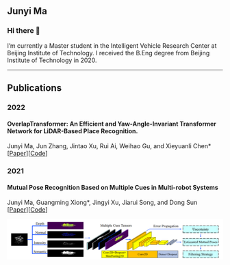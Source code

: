 ## Junyi Ma

### Hi there 👋

I’m currently a Master student in the Intelligent Vehicle Research Center at Beijing Institute of Technology. I received the B.Eng degree from Beijing Institute of Technology in 2020.
  
---

## Publications

### 2022  
#### OverlapTransformer: An Efficient and Yaw-Angle-Invariant Transformer Network for LiDAR-Based Place Recognition.  
Junyi Ma, Jun Zhang, Jintao Xu, Rui Ai, Weihao Gu, and Xieyuanli Chen*    
[[Paper](https://ieeexplore.ieee.org/document/9785497)][[Code](https://github.com/haomo-ai/OverlapTransformer)]


### 2021  
#### Mutual Pose Recognition Based on Multiple Cues in Multi-robot Systems
Junyi Ma, Guangming Xiong*, Jingyi Xu, Jiarui Song, and Dong Sun  
[[Paper](https://ieeexplore.ieee.org/document/9641141)][[Code](https://github.com/BIT-MJY/Mutual-Pose-Recognition-Based-on-Multiple-Cues-in-MRS)]  

![MutualPoseRec](/system_overview_icus2021.png)



